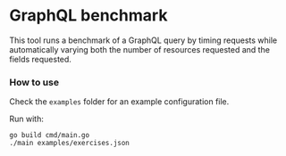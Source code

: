 # GraphQL benchmark

This tool runs a benchmark of a GraphQL query by timing requests while automatically varying both the number of resources requested and the fields requested.

### How to use
Check the `examples` folder for an example configuration file.

Run with:

```
go build cmd/main.go
./main examples/exercises.json
```
